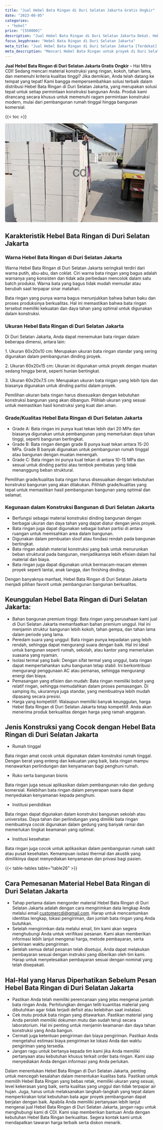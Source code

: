 ```yaml
---
title: "Jual Hebel Bata Ringan di Duri Selatan Jakarta Gratis Ongkir"
date: "2023-08-05"
categories:
 - "hebel"
price: "[550000]"
description: "Jual Hebel Bata Ringan di Duri Selatan Jakarta Dekat. Hebel Bata Ringan ini sering dipakai dalam proyek pembangunan sebagai material dinding yang kuat dan berkualitas. Hubungi kami untuk informasi lebih lanjut."
focus_keyphrase: "Hebel Bata Ringan di Duri Selatan Jakarta"
meta_title: "Jual Hebel Bata Ringan di Duri Selatan Jakarta [Terdekat] - CDI"
meta_description: "Mencari Hebel Bata Ringan untuk proyek di Duri Selatan Jakarta? Kami memiliki Hebel Bata Ringan berkualitas untuk bahan bangunan dinding. Segera dapatkan penawaran terbaik."
---
```


**Jual Hebel Bata Ringan di Duri Selatan Jakarta Gratis Ongkir** – Hai Mitra CDI! Sedang mencari material konstruksi yang ringan, kokoh, tahan lama, dan memenuhi kriteria kualitas tinggi? Jika demikian, Anda telah datang ke tempat yang tepat! Kami bangga mempersembahkan solusi terbaik dalam distribusi Hebel Bata Ringan di Duri Selatan Jakarta, yang merupakan solusi tepat untuk setiap permintaan konstruksi bangunan Anda. Produk kami dirancang secara khusus untuk memenuhi ragam permintaan konstruksi modern, mulai dari pembangunan rumah tinggal hingga bangunan komersial.

{{< toc >}}

![Jual Hebel Bata Ringan di Duri Selatan Jakarta Gratis Ongkir](/images/hebel/hebel-bataringan-12.jpg)

## Karakteristik Hebel Bata Ringan di Duri Selatan Jakarta

### Warna Hebel Bata Ringan di Duri Selatan Jakarta

Warna Hebel Bata Ringan di Duri Selatan Jakarta seringkali terdiri dari warna putih, abu-abu, dan coklat. Ciri warna bata ringan yang bagus adalah warnanya yang konsisten dan tidak ada perbedaan mencolok dalam satu batch produksi. Warna bata yang bagus tidak mudah memudar atau berubah saat terpapar sinar matahari.

Bata ringan yang punya warna bagus menunjukkan bahwa bahan baku dan proses produksinya berkualitas. Hal ini memastikan bahwa bata ringan tersebut memiliki kekuatan dan daya tahan yang optimal untuk digunakan dalam konstruksi.

### Ukuran Hebel Bata Ringan di Duri Selatan Jakarta

Di Duri Selatan Jakarta, Anda dapat menemukan bata ringan dalam beberapa dimensi, antara lain:

1\. Ukuran 60x20x10 cm: Merupakan ukuran bata ringan standar yang sering digunakan dalam pembangunan dinding proyek.

2\. Ukuran 60x20x15 cm: Ukuran ini digunakan untuk proyek dengan muatan sedang hingga berat, seperti hunian bertingkat.

3\. Ukuran 60x20x7.5 cm: Merupakan ukuran bata ringan yang lebih tipis dan biasanya digunakan untuk dinding partisi dalam proyek.

Pemilihan ukuran bata ringan harus disesuaikan dengan kebutuhan konstruksi bangunan yang akan dibangun. Pilihlah ukuran yang sesuai untuk memastikan hasil konstruksi yang kuat dan aman.

### Grade/Kualitas Hebel Bata Ringan di Duri Selatan Jakarta

*   Grade A: Bata ringan ini punya kuat tekan lebih dari 20 MPa dan biasanya digunakan untuk pembangunan yang memerlukan daya tahan tinggi, seperti bangunan bertingkat.
*   Grade B: Bata ringan dengan grade B punya kuat tekan antara 15-20 MPa. Grade B banyak digunakan untuk pembangunan rumah tinggal atau bangunan dengan muatan menengah.
*   Grade C: Bata ringan ini punya kuat tekan di antara 10-15 MPa dan sesuai untuk dinding partisi atau tembok pembatas yang tidak menanggung beban struktural.

Pemilihan grade/kualitas bata ringan harus disesuaikan dengan kebutuhan konstruksi bangunan yang akan dilakukan. Pilihlah grade/kualitas yang tepat untuk memastikan hasil pembangunan bangunan yang optimal dan selamat.

### Kegunaan dalam Konstruksi Bangunan di Duri Selatan Jakarta

*   Berfungsi sebagai material konstruksi dinding bangunan dengan berbagai ukuran dan daya tahan yang dapat diatur dengan jenis proyek.
*   Bata ringan juga dapat digunakan sebagai bahan partisi di antara ruangan untuk memisahkan area dalam bangunan.
*   Digunakan dalam pembuatan sloof atau fondasi rendah pada bangunan bertingkat.
*   Bata ringan adalah material konstruksi yang baik untuk menurunkan beban struktural pada bangunan, menjadikannya lebih efisien dalam hal material dan biaya.
*   Bata ringan juga dapat digunakan untuk bermacam-macam elemen proyek seperti lantai, anak tangga, dan finishing dinding.

Dengan banyaknya manfaat, Hebel Bata Ringan di Duri Selatan Jakarta menjadi pilihan favorit untuk pembangunan bangunan berkualitas.

## Keunggulan Hebel Bata Ringan di Duri Selatan Jakarta:

*   Bahan bangunan premium tinggi: Bata ringan yang perusahaan kami jual di Duri Selatan Jakarta memanfaatkan bahan premium unggul. Hal ini menjamin struktur bangunan lebih kokoh, tahan gempa, dan tahan lama dalam periode yang lama.
*   Peredam suara yang unggul: Bata ringan punya kepadatan yang lebih rendah, sehingga dapat mengurangi suara dengan baik. Hal ini ideal untuk bangunan seperti rumah, sekolah, atau kantor yang memerlukan suasana yang nyaman.
*   Isolasi termal yang baik: Dengan sifat termal yang unggul, bata ringan dapat mempertahankan suhu bangunan tetap stabil. Ini berkontribusi mengurangi penggunaan AC atau pemanas, sehingga mengurangi energi dan biaya.
*   Pemasangan yang efisien dan mudah: Bata ringan memiliki bobot yang relatif ringan, sehingga memudahkan dalam proses pemasangan. Di samping itu, ukurannya juga standar, yang membuatnya lebih mudah dipasang secara presisi.
*   Harga yang kompetitif: Walaupun memiliki banyak keunggulan, harga Hebel Bata Ringan di Duri Selatan Jakarta tetap kompetitif. Anda akan menerima produk berkualitas dengan harga yang ramah anggaran.

## Jenis Konstruksi yang Cocok dengan Hebel Bata Ringan di Duri Selatan Jakarta

*   Rumah tinggal

Bata ringan amat cocok untuk digunakan dalam konstruksi rumah tinggal. Dengan berat yang enteng dan kekuatan yang baik, bata ringan mampu menawarkan perlindungan dan kenyamanan bagi penghuni rumah.
*   Ruko serta bangunan bisnis

Bata ringan juga sesuai aplikasikan dalam pembangunan ruko dan gedung komersial. Kelebihan bata ringan dalam penyerapan suara dapat menyediakan kenyamanan kepada penghuni.
*   Institusi pendidikan

Bata ringan dapat digunakan dalam konstruksi bangunan sekolah atau universitas. Daya tahan dan perlindungan yang dimiliki bata ringan membuatnya cocok digunakan dalam gedung yang banyak ramai dan memerlukan tingkat keamanan yang optimal.
*   Institusi kesehatan

Bata ringan juga cocok untuk aplikasikan dalam pembangunan rumah sakit atau pusat kesehatan. Kemampuan isolasi thermal dan akustik yang dimilikinya dapat menyediakan kenyamanan dan privasi bagi pasien.

{{< table-tables table="table26" >}}

## Cara Pemesanan Material Hebel Bata Ringan di Duri Selatan Jakarta

*   Tahap pertama dalam mengorder material Hebel Bata Ringan di Duri Selatan Jakarta adalah dengan cara mengirimkan data lengkap Anda melalui email customercdi@gmail.com. Harap untuk mencantumkan identitas lengkap, lokasi pengiriman, dan jumlah bata ringan yang Anda butuhkan.
*   Setelah mengirimkan data melalui email, tim kami akan segera menghubungi Anda untuk verifikasi pesanan. Kami akan memberikan informasi lebih lanjut mengenai harga, metode pembayaran, serta perkiraan waktu pengiriman.
*   Setelah semua detail pesanan telah disetujui, Anda dapat melakukan pembayaran sesuai dengan instruksi yang diberikan oleh tim kami. Harap untuk menyelesaikan pembayaran sesuai dengan nominal yang telah disepakati.

## Hal-Hal yang Harus Diperhatikan Sebelum Pesan Hebel Bata Ringan di Duri Selatan Jakarta

*   Pastikan Anda telah memiliki perencanaan yang jelas mengenai jumlah bata ringan Anda. Perhitungkan dengan teliti kuantitas material yang dibutuhkan agar tidak terjadi defisit atau kelebihan saat instalasi.
*   Cek mutu produk bata ringan yang ditawarkan. Pastikan material yang Anda peroleh memiliki dokumen mutu dan sudah teruji secara laboratorium. Hal ini penting untuk menjamin keamanan dan daya tahan konstruksi yang Anda bangun.
*   Cermati juga ketentuan pengiriman dan biaya pengiriman. Pastikan Anda mengetahui estimasi biaya pengiriman ke lokasi Anda dan waktu pengiriman yang tersedia.
*   Jangan ragu untuk bertanya kepada tim kami jika Anda memiliki pertanyaan atau kebutuhan khusus terkait order bata ringan. Kami siap menyediakan Anda dengan informasi yang Anda perlukan.

Dalam menentukan Hebel Bata Ringan di Duri Selatan Jakarta, penting untuk mencegah kesalahan dalam menentukan kualitas bata. Pastikan untuk memilih Hebel Bata Ringan yang bebas retak, memiliki ukuran yang sesuai, level kekerasan yang baik, serta kualitas yang unggul dan tidak terpapar air hujan. Juga, harus untuk melaksanakan langkah-langkah yang tepat dalam memperkirakan total kebutuhan bata agar proyek pembangunan dapat berjalan dengan baik. Apabila Anda memiliki pertanyaan lebih lanjut mengenai jual Hebel Bata Ringan di Duri Selatan Jakarta, jangan ragu untuk menghubungi kami di CDI. Kami siap memberikan bantuan Anda dengan kebutuhan Hebel Bata Ringan berkualitas. Segera kontak kami untuk mendapatkan tawaran harga terbaik serta diskon menarik.